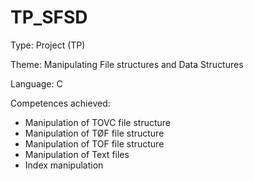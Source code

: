 # TP_SFSD

Type: Project (TP)

Theme: Manipulating File structures and Data Structures

Language: C 

Competences achieved:
  - Manipulation of TOVC file structure
  - Manipulation of TØF file structure
  - Manipulation of TOF  file structure
  - Manipulation of Text files
  - Index manipulation
